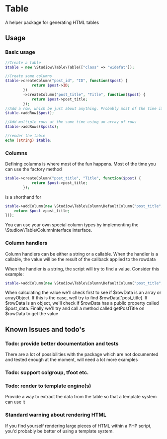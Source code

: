 # Table
A helper package for generating HTML tables

## Usage
### Basic usage

```php
//Create a table
$table = new \Studiow\Table\Table(["class" => "widefat"]);

//Create some columns
$table->createColumn("post_id", "ID", function($post) {
            return $post->ID;
        })
        ->createColumn("post_title", "Title", function($post) {
            return $post->post_title;
        });
//Add a row, which be just about anything. Probably most of the time it will be an array or an object
$table->addRow($post);

//Add multiple rows at the same time using an array of rows
$table->addRows($posts);

//render the table
echo (string) $table;
```

### Columns
Defining columns is where most of the fun happens. Most of the time you can use the factory method
```php
$table->createColumn("post_title", "Title", function($post) {
            return $post->post_title;
        });
```
is a shorthand for
```php
$table->addColumn(new \Studiow\Table\Column\DefaultColumn("post_title", "Title", function($post) {
    return $post->post_title;
}));
```
You can use your own special column types by implementing the \Studiow\Table\ColumnInterface interface.

### Column handlers
Column handlers can be either a string or a callable. When the handler is a callable, the value will be the result of the callback applied to the rowdata

When the handler is a string, the script will try to find a value. Consider this example:
```php
$table->addColumn(new \Studiow\Table\Column\DefaultColumn("post_title", "Title", 'post_title'));
```
When calculating the value we'll check first to see if $rowData is an array or arrayObject. If this is the case, well try to find $rowData['post_title].
If $rowData is an object, we'll check if $rowData has a public property called $post_data. Finally we'll try and call a method called getPostTitle on $rowData to get the value

## Known Issues and todo's
### Todo: provide better documentation and tests
There are a lot of possibilities with the package which are not documented and tested enough at the moment, will need a lot more examples

### Todo: support colgroup, tfoot etc.

### Todo: render to template engine(s)
Provide a way to extract the data from the table so that a template system can use it

### Standard warning about rendering HTML
If you find yourself rendering large pieces of HTML within a PHP script, you'd probably be better of using a template system.